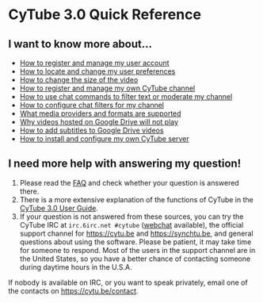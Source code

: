 
# CyTube 3.0 Quick Reference

## I want to know more about...

* [How to register and manage my user account](account-mgmt.md)
* [How to locate and change my user preferences](user-settings.md)
* [How to change the size of the video](video-size.md)
* [How to register and manage my own CyTube channel](channel-mgmt.md)
* [How to use chat commands to filter text or moderate my channel](chat-commands.md)
* [How to configure chat filters for my channel](chat-filters.md)
* [What media providers and formats are supported](supported-media-providers.md)
* [Why videos hosted on Google Drive will not play](gdrive-script-install.md)
* [How to add subtitles to Google Drive videos](google-drive-subtitles.md)
* [How to install and configure my own CyTube server](cytube-3-install.md)

## I need more help with answering my question!
1. Please read the [FAQ](https://github.com/AssTractionHero/cytube/wiki/FAQ) and check whether your question is answered there.
2. There is a more extensive explanation of the functions of CyTube in the [CyTube 3.0 User Guide](https://github.com/AssTractionHero/cytube/wiki/CyTube-3.0-User-Guide).
3. If your question is not answered from these sources,  you can try the CyTube IRC at `irc.6irc.net #cytube` ([webchat](https://webchat.6irc.net/?channels=cytube) available), the official support channel for https://cytu.be and https://synchtu.be, and general questions about using the software.  Please be patient, it may take time for someone to respond. Most of the users in the support channel are in the United States, so you have a better chance of contacting someone during daytime hours in the U.S.A.

If nobody is available on IRC, or you want to speak privately, email one of the contacts on https://cytu.be/contact.
